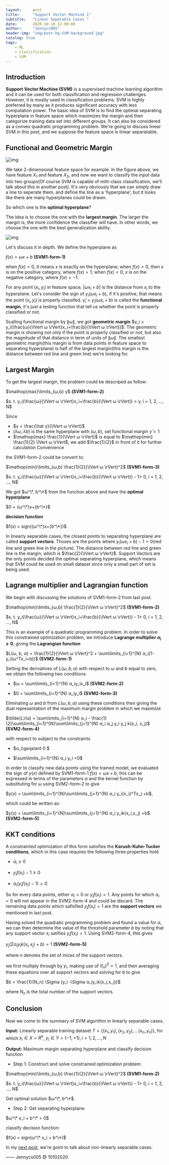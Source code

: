 ```yaml
---
layout:     post
title:      "Support Vector Machine 1"
subtitle:   "Linear Separable Cases "
date:       2020-10-10 12:00:00
author:     "Jennycs005"
header-img: "img/post-bg-SVM-background.jpg"
catalog: true
tags:
    - ML
    - Classification
    - SVM
---
```


<head>
    <script src="https://cdn.mathjax.org/mathjax/latest/MathJax.js?config=TeX-AMS-MML_HTMLorMML" type="text/javascript"></script>
    <script type="text/x-mathjax-config">
        MathJax.Hub.Config({
            tex2jax: {
            skipTags: ['script', 'noscript', 'style', 'textarea', 'pre'],
            inlineMath: [['$','$']]
            }
        });
    </script>
</head>

## Introduction

**Support Vector Machine (SVM)** is a supervised machine learning algorithm and it can be used for both classification and regression challenges. However, it is mostly used in classification problems. SVM is highly preferred by many as it produces significant accuracy with less computation power. The basic idea of SVM is to find the optimal separating hyperplane in feature space which maximizes the margin and then categorize training data set into different groups. It can also be considered as a convex quadratic programming problem. We're going to discuss linear SVM in this post, and we suppose the feature space is linear separatable.

## Functional and Geometric Margin
![img](/img/in-post/post-2020-10-10-SVM/post-SVM-01.png)

We take 2-dimensional feature space for example. In the figure above, we have feature $X_1$ and feature $X_2$, and now we want to classify the input data into two groups(Of course SVM is capable of milti-class classification, we'll talk about this in another post). It's very obviously that we can simply draw a line to seperate them, and define the line as a 'hyperplane', but it looks like there are many hyperplanes could be drawn. 

So which one is the **optimal hyperplane**? 

The idea is to choose the one with the **largest margin**. The larger the margin is, the more confidence the classifier will have. In other words, we choose the one with the best generalization ability. 

![img](/img/in-post/post-2020-10-10-SVM/post-SVM-02.png)

Let's discuss it in depth. We define the hyperplane as 

$f(x)=ωx+b$  **(SVM1-form-1)**

when $f(x)=0$, it means $x$ is exactly on the hyperplane; when $f(x)>0$, then $x$ is on the positive category, where $f(x)=1$; when $f(x)<0$, $x$ is on the negative category, where $f(x)=-1$. 

For any point $(x_i, y_i)$ in feature space, $\lvert ω{x_i}+b\rvert$ is the distance from $x_i$ to the hyperplane. Let's consider the sign of $y_i(ω{x_i}+b)$, if it's positive, that means the point $(x_i, y_i)$ is properly classifed. $\hat γ_i = y_i(ω{x_i}+b)$ is called the **functional margin**, it's just a testing function that tell us whether the point is properly classified or not.

Scalling functional margin by $\lVert ω \rVert$, we got **geometric margin** $γ_i = y_i(\frac{ω}{\lVert ω \rVert}x_i+\frac{b}{\lVert ω \rVert})$. The geometric margin is showing not only if the point is properly classified or not, but also the magnitude of that distance in term of units of $\lVert ω \rVert$. The smallest geometric margin(this margin is from data points in feature space to separating hyperplane) is half of the largest margin(this margin is the distance between red line and green line) we're looking for.

## Largest Margin

To get the largest margin, the problem could be descriped as follow:

$\mathop{max}\limits_{ω,b} γ$ **(SVM1-form-2)**

$s. t.  y_i(\frac{ω}{\lVert ω \rVert}x_i+\frac{b}{\lVert ω \rVert}) > γ, i = 1, 2, ..., N$

Since 
* $γ = \frac{\hat γ}{\lVert ω \rVert}$ 
* $(λω, λb)$ is the same hyperplane with $(ω, b)$, set functional margin $\hat γ = 1$ 
* $\mathop{max} \frac{1}{\lVert ω \rVert}$ is equal to $\mathop{min} \frac{1}{2} \lVert ω \rVert$, we add $\frac{1}{2}$ in front of it for further calculation Convenience

the SVM1-form-2 could be convert to:

$\mathop{min}\limits_{ω,b} \frac{1}{2}{\lVert ω \rVert}^2$     **(SVM1-form-3)**

$s. t.  y_i(\frac{ω}{\lVert ω \rVert}x_i+\frac{b}{\lVert ω \rVert}) - 1> 0, i = 1, 2, ..., N$

We got $ω^\*, b^\*$ from the function above and have the **optimal hyperplane**

$0 = {ω^\*}x+{b^\*}$

**decision function**

$f(x) = sign({ω^\*}x+{b^\*})$

In linearly separable cases, the closest points to separating hyperplane are called **support vectors**. Thoses are the points where $y_i(ωx_i+b)-1=0$(red line and green line in the picture). The distance between red line and green line is the margin, which is $\frac{2}{\lVert ω \rVert}$. Support Vectors are the only points decided the optimal separating hyperplane, which means that SVM could be used on small dataset since only a small part of set is being used.

## Lagrange multiplier and Lagrangian function

We begin with discussing the solutions of SVM1-form-2 from last post. 

$\mathop{min}\limits_{ω,b} \frac{1}{2}{\lVert ω \rVert}^2$ **(SVM1-form-2)**

$s. t. y_i(\frac{ω}{\lVert ω \rVert}x_i+\frac{b}{\lVert ω \rVert}) - 1> 0, i = 1, 2, ..., N$

This is an example of a quadratic programming problem. In order to solve this constrained optimization problem, we introduce **Lagrange multiplier $α_i\geqslant 0$**, giving the **Lagrangian function**

$L(ω, b, α) = \frac{1}{2}{\lVert ω \rVert}^2 + \sum\limits_{i=1}^{N} α_i(1-y_i(ω^Tx_i+b))$ **(SVM2-form-1)**

Setting the derivatives of $L(ω, b, α)$ with respect to $ω$ and $b$ equal to zero, we obtain the following two conditions:

* $ω = \sum\limits_{i=1}^{N} α_iy_ix_i$  **(SVM2-form-2)**

* $0 = \sum\limits_{i=1}^{N} α_iy_i$  **(SVM2-form-3)**

Eliminating  $ω$ and $b$ from $L(ω, b, α)$ using these conditions then giving the dual representation of the maximum margin problem in which we maximize

$\tilde{L}(α) = \sum\limits_{i=1}^{N} α_i - \frac{1}{2}\sum\limits_{i=1}^{N}\sum\limits_{j=1}^{N} α_i α_j y_i y_j k(x_i, x_j)$ **(SVM2-form-4)**

with respect to subject to the constraints

* $α_i\geqslant 0 \$

* $\sum\limits_{i=1}^{N} α_i y_i =0$

In order to classify new data points using the trained model, we evaluated the sign of $y(x)$ defined by SVM1-form-1 $f(x)=ωx+b$, this can be expressed in terms of the parameters $α$ and the kernel function by substituting for $ω$ using SVM2-form-2 to give

$y(x) = \sum\limits_{i=1}^{N}\sum\limits_{j=1}^{N} α_i y_i{x_i}^Tx_j +b$,

which could be written as:

$y(x) = \sum\limits_{i=1}^{N}\sum\limits_{j=1}^{N} α_i y_ik(x_i,x_j) +b$  **(SVM2-form-5)**



## KKT conditions

A constrainted optimization of this form satisfies the **Karush-Kuhn-Tucker conditions**, which in this case requires the following three properties hold

* $α_i\geqslant 0$

* $y_if(x_i)-1\geqslant 0$

* $α_i(y_if(x_i)-1)=0$

So for every data points, either $α_i = 0$ or $y_if(x_i)=1$. Any points for which $α_i = 0$ will not appear in the SVM2-form-4 and could be discard. The remaining data points which safisfied $y_if(x_i)=1$ are the **support vectors** we mentioned in last post.

Having solved the quadratic programming problem and found a value for $α$, we can then determine the value of the threshold parameter $b$ by noting that any support vector $x_i$ satifies $y_if(x_i) = 1$. Using SVM2-form-4, this gives 

$y_j(\Sigma α_iy_ik(x_i,x_j)+b)=1$ **(SVM2-form-5)**

where n denotes the set of inices of the support vectors.

we first multiply through by $y_i$, making use of $(t_n)^2 = 1$, and then averaging these equations over all support vectors and solving for $b$ to give 

$b = \frac{1}{N_n} \Sigma (y_i -\Sigma α_iy_ik(x_i,x_j))$

where $N_n$ is the total number of the support vectors.

## Conclusion

Now we come to the summary of SVM algorithm in linearly separable cases.

**Input:** Linearly separable training dataset $T = \lbrace(x_1,y_1),(x_2,y_2),...(x_n,y_n)\rbrace$, for which $x_i \in X=R^n$, $y_i \in Y=\lbrace-1, +1\rbrace, i = 1,2,...,N$

**Output:** Maximum margin separating hyperplane and classify decision function

* Step 1: Construct and solve constrained optimization problem:

$\mathop{min}\limits_{ω,b} \frac{1}{2}{\lVert ω \rVert}^2$     **(SVM1-form-2)**

$s. t.  y_i(\frac{ω}{\lVert ω \rVert}x_i+\frac{b}{\lVert ω \rVert}) - 1> 0, i = 1, 2, ..., N$

Get optimal solution $ω^\*, b^\*$.

* Step 2: Get separating hyperplane:

$ω^\* x_i + b^\* = 0$

classify decision function:

$f(x) = sign(ω^\* x_i + b^\*)$

In my [next post](https://jennycs005.github.io/2020/10/24/Support-Vector-Machine2/), we're goint to talk about non-linearly separable cases.

—— Jennycs005 @ 10102020


